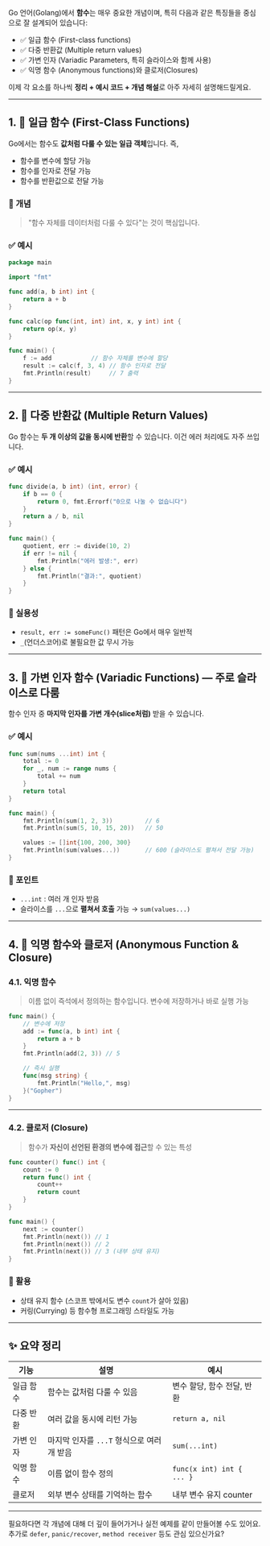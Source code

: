 Go 언어(Golang)에서 **함수**는 매우 중요한 개념이며, 특히 다음과 같은 특징들을 중심으로 잘 설계되어 있습니다:

* ✅ 일급 함수 (First-class functions)
* ✅ 다중 반환값 (Multiple return values)
* ✅ 가변 인자 (Variadic Parameters, 특히 슬라이스와 함께 사용)
* ✅ 익명 함수 (Anonymous functions)와 클로저(Closures)

이제 각 요소를 하나씩 **정리 + 예시 코드 + 개념 해설**로 아주 자세히 설명해드릴게요.

---

## 1. 📌 일급 함수 (First-Class Functions)

Go에서는 함수도 **값처럼 다룰 수 있는 일급 객체**입니다. 즉,

* 함수를 변수에 할당 가능
* 함수를 인자로 전달 가능
* 함수를 반환값으로 전달 가능

### 🧠 개념

> "함수 자체를 데이터처럼 다룰 수 있다"는 것이 핵심입니다.

### ✅ 예시

```go
package main

import "fmt"

func add(a, b int) int {
	return a + b
}

func calc(op func(int, int) int, x, y int) int {
	return op(x, y)
}

func main() {
	f := add           // 함수 자체를 변수에 할당
	result := calc(f, 3, 4) // 함수 인자로 전달
	fmt.Println(result)     // 7 출력
}
```

---

## 2. 📌 다중 반환값 (Multiple Return Values)

Go 함수는 **두 개 이상의 값을 동시에 반환**할 수 있습니다. 이건 에러 처리에도 자주 쓰입니다.

### ✅ 예시

```go
func divide(a, b int) (int, error) {
	if b == 0 {
		return 0, fmt.Errorf("0으로 나눌 수 없습니다")
	}
	return a / b, nil
}

func main() {
	quotient, err := divide(10, 2)
	if err != nil {
		fmt.Println("에러 발생:", err)
	} else {
		fmt.Println("결과:", quotient)
	}
}
```

### 🧠 실용성

* `result, err := someFunc()` 패턴은 Go에서 매우 일반적
* `_`(언더스코어)로 불필요한 값 무시 가능

---

## 3. 📌 가변 인자 함수 (Variadic Functions) — 주로 슬라이스로 다룸

함수 인자 중 **마지막 인자를 가변 개수(slice처럼)** 받을 수 있습니다.

### ✅ 예시

```go
func sum(nums ...int) int {
	total := 0
	for _, num := range nums {
		total += num
	}
	return total
}

func main() {
	fmt.Println(sum(1, 2, 3))         // 6
	fmt.Println(sum(5, 10, 15, 20))   // 50

	values := []int{100, 200, 300}
	fmt.Println(sum(values...))       // 600 (슬라이스도 펼쳐서 전달 가능)
}
```

### 🧠 포인트

* `...int` : 여러 개 인자 받음
* 슬라이스를 `...`으로 **펼쳐서 호출** 가능 → `sum(values...)`

---

## 4. 📌 익명 함수와 클로저 (Anonymous Function & Closure)

### 4.1. 익명 함수

> 이름 없이 즉석에서 정의하는 함수입니다. 변수에 저장하거나 바로 실행 가능

```go
func main() {
	// 변수에 저장
	add := func(a, b int) int {
		return a + b
	}
	fmt.Println(add(2, 3)) // 5

	// 즉시 실행
	func(msg string) {
		fmt.Println("Hello,", msg)
	}("Gopher")
}
```

---

### 4.2. 클로저 (Closure)

> 함수가 **자신이 선언된 환경의 변수에 접근**할 수 있는 특성

```go
func counter() func() int {
	count := 0
	return func() int {
		count++
		return count
	}
}

func main() {
	next := counter()
	fmt.Println(next()) // 1
	fmt.Println(next()) // 2
	fmt.Println(next()) // 3 (내부 상태 유지)
}
```

### 🧠 활용

* 상태 유지 함수 (스코프 밖에서도 변수 `count`가 살아 있음)
* 커링(Currying) 등 함수형 프로그래밍 스타일도 가능

---

## ✨ 요약 정리

| 기능    | 설명                          | 예시                        |
| ----- | --------------------------- | ------------------------- |
| 일급 함수 | 함수는 값처럼 다룰 수 있음             | 변수 할당, 함수 전달, 반환          |
| 다중 반환 | 여러 값을 동시에 리턴 가능             | `return a, nil`           |
| 가변 인자 | 마지막 인자를 `...T` 형식으로 여러 개 받음 | `sum(...int)`             |
| 익명 함수 | 이름 없이 함수 정의                 | `func(x int) int { ... }` |
| 클로저   | 외부 변수 상태를 기억하는 함수           | 내부 변수 유지 counter          |

---

필요하다면 각 개념에 대해 더 깊이 들어가거나 실전 예제를 같이 만들어볼 수도 있어요. 추가로 `defer`, `panic/recover`, `method receiver` 등도 관심 있으신가요?
